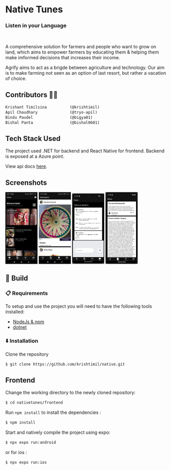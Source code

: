 # Native Tunes 
### Listen in your Language

<br>

A comprehensive solution for farmers and people who want to grow on land, which aims to empower farmers by educating them & helping them make imformed decisions that increases their income.

Agrify aims to act as a brigde between agriculture and technology. Our aim is to make farming not seen as an option of last resort, but rather a vacation of choice.

## Contributors 👨‍💻
```
Krishant Timilsina          (@krishtimil)
Apil Chaudhary              (@tryo-apil)            
Bindu Paudel                (@bigya01)
Bishal Panta                (@bishal0601)
```

## Tech Stack Used

The project used .NET for backend and React Native for frontend. Backend is exposed at a Azure point.

View api docs [here](https://nativetunes.azurewebsites.net/swagger/index.html).
<!-- <br>
<center><img src="agrify/assets/screens/language_crop.png" width="500" />
<br> -->

## Screenshots
<p float="left">
  <img src="readme_assets/screens/screen1.jpg" width="100" /> 
  <img src="readme_assets/screens/screen2.jpg" width="100" />
  <img src="readme_assets/screens/screen3.png" width="100" />
  <img src="readme_assets/screens/screen4.png" width="100" />


</p>
</center>



## 🔨 Build

###  📋 Requirements

To setup and use the project you will need to have the following tools installed:
 - [NodeJs & npm](https://nodejs.org/en)
 - [dotnet](https://dotnet.microsoft.com/en-us/download)

###  ⬇️ Installation

Clone the repository

```bash
$ git clone https://github.com/krishtimil/native.git
```

## Frontend
Change the working directory to the newly cloned repository:

```bash
$ cd nativetunes/frontend
```

Run `npm install` to install the dependencies :

```bash
$ npm install
```

Start and natively compile the project using expo:

```bash
$ npx expo run:android
```
or for ios :
```bash
$ npx expo run:ios
```
